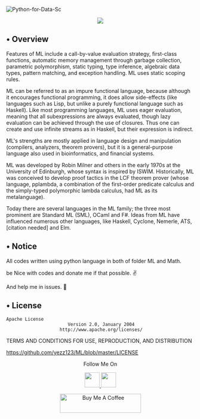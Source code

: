![Python-for-Data-Sc](https://user-images.githubusercontent.com/52716203/87849606-d1b94c00-c8e1-11ea-9854-a8fc962dff1f.jpg)

<p align="center">
  <a href="https://github.com/yezz123">
    <img src="https://img.shields.io/github/followers/yezz123?label=Follow&style=social">
  </a>

## • Overview
Features of ML include a call-by-value evaluation strategy, first-class functions, automatic memory management through garbage collection, parametric polymorphism, static typing, type inference, algebraic data types, pattern matching, and exception handling. ML uses static scoping rules.

ML can be referred to as an impure functional language, because although it encourages functional programming, it does allow side-effects (like languages such as Lisp, but unlike a purely functional language such as Haskell). Like most programming languages, ML uses eager evaluation, meaning that all subexpressions are always evaluated, though lazy evaluation can be achieved through the use of closures. Thus one can create and use infinite streams as in Haskell, but their expression is indirect.

ML's strengths are mostly applied in language design and manipulation (compilers, analyzers, theorem provers), but it is a general-purpose language also used in bioinformatics, and financial systems.

ML was developed by Robin Milner and others in the early 1970s at the University of Edinburgh, whose syntax is inspired by ISWIM. Historically, ML was conceived to develop proof tactics in the LCF theorem prover (whose language, pplambda, a combination of the first-order predicate calculus and the simply-typed polymorphic lambda calculus, had ML as its metalanguage).

Today there are several languages in the ML family; the three most prominent are Standard ML (SML), OCaml and F#. Ideas from ML have influenced numerous other languages, like Haskell, Cyclone, Nemerle, ATS,[citation needed] and Elm.

## • Notice
All codes written using python language in both of folder ML and Math.

be Nice with codes and donate me if that possible. ✌

And help me in issues. 👼

## • License
    Apache License
                           Version 2.0, January 2004
                        http://www.apache.org/licenses/

   TERMS AND CONDITIONS FOR USE, REPRODUCTION, AND DISTRIBUTION
   
https://github.com/yezz123/ML/blob/master/LICENSE

<p align="center">
  Follow Me On
</p>
<p align="center">
  <a href="https://www.youtube.com/channel/UC5ba_E8pgMV0ETCRn7PQzUg?view_as=subscriber">
    <img src="https://www.iconsdb.com/icons/preview/black/youtube-4-xxl.png" width="40" height="40">
  </a>
  <a href="https://instagram.com/froggy__19">
    <img src="http://clipart-library.com/images_k/instagram-png-transparent/instagram-png-transparent-16.png" width="40" height="40">
    </a>
</p>
<p align="center"> <a href="https://www.buymeacoffee.com/tahiri" target="_blank"><img src="https://cdn.buymeacoffee.com/buttons/lato-orange.png" alt="Buy Me A Coffee" style="height: 51px !important;width: 217px !important;" ></a> <p>


